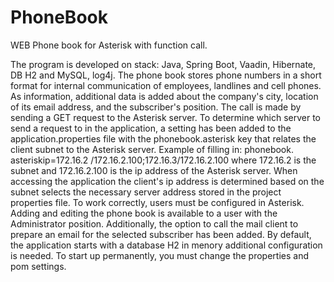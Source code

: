 # PhoneBook
WEB Phone book for Asterisk with function call.

The program is developed on stack: Java, Spring Boot, Vaadin, Hibernate, DB H2 and MySQL, log4j.
The phone book stores phone numbers in a short format for internal communication of employees, landlines and cell phones.
As information, additional data is added about the company's city, location of its email address, and the subscriber's position.
The call is made by sending a GET request to the Asterisk server. To determine which server to send a request to in the application, a setting has been added to the application.properties file with the phonebook.asterisk key that relates the client subnet to the Asterisk server. Example of filling in: phonebook. asteriskip=172.16.2 /172.16.2.100;172.16.3/172.16.2.100 where 172.16.2 is the subnet and 172.16.2.100 is the ip address of the Asterisk server.
When accessing the application the client's ip address is determined based on the subnet selects the necessary server address stored in the project properties file.
To work correctly, users must be configured in Asterisk.
Adding and editing the phone book is available to a user with the Administrator position. Additionally, the option to call the mail client to prepare an email for the selected subscriber has been added. By default, the application starts with a database H2 in menory additional configuration is needed. To start up permanently, you must change the properties and pom settings.
